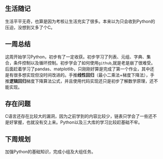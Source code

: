 ## 生活随记

生活平平无奇，也算是因为考核让生活充实了很多。本来以为只会收到Python的压迫，没想到又多了个C。

## 一周总结

这周开始学习Python，初步有了一定收获。初步学习了列表、元组、字典、集合，条件控制以及循环控制。初步学会了如何使用`github`,就是老是崩了很难受。后面赶着学习了pandas、matplotlib，只刚刚好算是完成了第一个作业，其中还是有很多想实现但没时间改进的。手推**线性回归**（最小二乘法+梯度下降法），手推**逻辑回归**梯度下降算法公式，并且使用代码实现还只是初步了解数学原理，还不能实现。

## 存在问题

C语言还存在比较大的漏洞，因为之前学到的内容比较少，链表只学会了一些还不是好掌握，也就没有交上来。Python以及三大库的学习比较赶基础不牢。

## 下周规划

加强Python的基础知识，完成小组及大组任务。



















